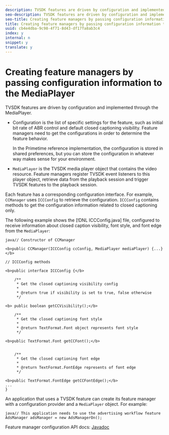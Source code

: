 ```yaml
---
description: TVSDK features are driven by configuration and implemented through the MediaPlayer.
seo-description: TVSDK features are driven by configuration and implemented through the MediaPlayer.
seo-title: Creating feature managers by passing configuration information to the MediaPlayer
title: Creating feature managers by passing configuration information to the MediaPlayer
uuid: cb4e4dba-9c98-4f71-8d43-df17fa8ab3c4
index: y
internal: n
snippet: y
translate: y
---
```


# Creating feature managers by passing configuration information to the MediaPlayer

TVSDK features are driven by configuration and implemented through the MediaPlayer.


* Configuration is the list of specific settings for the feature, such as initial bit rate of ABR control and default closed captioning visibility. Feature managers need to get the configurations in order to determine the feature behavior. 

  In the Primetime reference implementation, the configuration is stored in shared preferences, but you can store the configuration in whatever way makes sense for your environment. 

* `MediaPlayer` is the TVSDK media player object that contains the video resource. Feature managers register TVSDK event listeners to this player object, retrieve data from the playback session and trigger TVSDK features to the playback session. 





Each feature has a corresponding configuration interface. For example, `CCManager` uses `ICCConfig` to retrieve the configuration. `ICCConfig` contains methods to get the configuration information related to closed captioning only. 

The following example shows the [!DNL ICCConfig.java] file, configured to receive information about closed caption visibility, font style, and font edge from the `MediaPlayer`: 

```
java// Constructor of CCManager 
 
<b>public CCManager(ICCConfig ccConfig, MediaPlayer mediaPlayer) {...}</b> 
  
// ICCConfig methods 
 
<b>public interface ICCConfig {</b> 
  
    /** 
     * Get the closed captioning visibility config 
     * 
     * @return true if visibility is set to true, false otherwise 
     */ 
    
<b> public boolean getCCVisibility();</b> 
  
    /** 
     * Get the closed captioning font style 
     * 
     * @return TextFormat.Font object represents font style 
     */ 
     
<b>public TextFormat.Font getCCFont();</b> 
  
  
    /** 
     * Get the closed captioning font edge 
     * 
     * @return TextFormat.FontEdge represents of font edge 
     */ 
     
<b>public TextFormat.FontEdge getCCFontEdge();</b> 
... 
}
```
An application that uses a TVSDK feature can create its feature manager with a configuration provider and a `MediaPlayer` object. For example: 

```
java// This application needs to use the advertising workflow feature 
AdsManager adsManager = new AdsManagerOn();
```
Feature manager configuration API docs: [Javadoc](http://help.adobe.com/en_US/primetime/reference_implementation/android/javadoc/com/adobe/primetime/reference/config/package-summary.html) 
